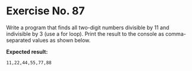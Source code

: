 # Exercise No. 87

Write a program that finds all two-digit numbers divisible by 11 and indivisible by 3 (use a for loop). Print the result to the console as comma-separated values as shown below.


**Expected result:**


    11,22,44,55,77,88